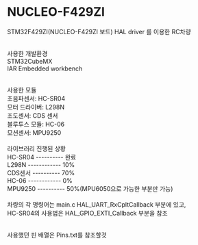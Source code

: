# NUCLEO-F429ZI<br>
STM32F429ZI(NUCLEO-F429ZI 보드) HAL driver 를 이용한 RC차량<br><br>

사용한 개발환경<br>
   STM32CubeMX<br>
   IAR Embedded workbench<br><br>

사용한 모듈<br>
  초음파센서: HC-SR04<br>
  모터 드라이버: L298N<br>
  조도센서: CDS 센서<br>
  블루투스 모듈: HC-06<br>
  모션센서: MPU9250<br>
  <br>
라이브러리 진행된 상황<br>
  HC-SR04 ---------- 완료<br>
  L298N ------------ 10%<br>
  CDS센서 ---------- 70%<br>
  HC-06 ------------ 0%<br>
  MPU9250 ---------- 50%(MPU6050으로 가능한 부분만 가능)<br>
	<br>
차량의 각 명령어는 main.c HAL_UART_RxCpltCallback 부분에 있고,<br>
HC-SR04의 사용법은 HAL_GPIO_EXTI_Callback 부분을 참조<br><br>

사용했던 핀 배열은 Pins.txt를 참조할것


